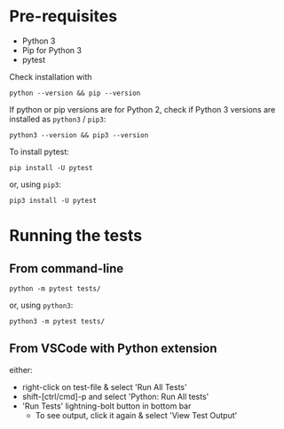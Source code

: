 # Pre-requisites

- Python 3
- Pip for Python 3
- pytest

Check installation with 

```
python --version && pip --version
```

If python or pip versions are for Python 2, check if Python 3 versions are installed as `python3` / `pip3`:

```
python3 --version && pip3 --version
```

To install pytest:

```
pip install -U pytest
```

or, using `pip3`:

```
pip3 install -U pytest
```


# Running the tests

## From command-line

```
python -m pytest tests/
```

or, using `python3`:

```
python3 -m pytest tests/
```


## From VSCode with Python extension
either:
- right-click on test-file & select 'Run All Tests'
- shift-[ctrl/cmd]-p and select 'Python: Run All tests'
- 'Run Tests' lightning-bolt button in bottom bar
    - To see output, click it again & select 'View Test Output'

